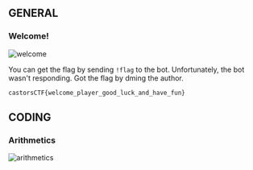 ## GENERAL

### Welcome!
![welcome](https://user-images.githubusercontent.com/47029515/83407403-4ae20a00-a42e-11ea-9941-9a0147d0ad59.png)

You can get the flag by sending `!flag` to the bot. Unfortunately, the bot wasn't responding.  Got the flag by dming the author.
```
castorsCTF{welcome_player_good_luck_and_have_fun}
```


## CODING

### Arithmetics
![arithmetics](https://user-images.githubusercontent.com/47029515/83408550-6b12c880-a430-11ea-9faa-2b7bca57e580.png)

